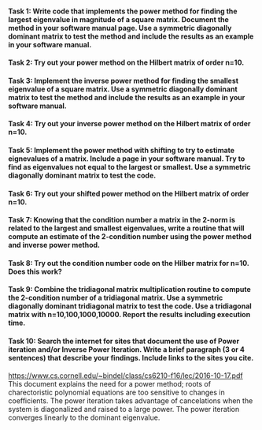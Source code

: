#### Task 1: Write code that implements the power method for finding the largest eigenvalue in magnitude of a square matrix. Document the method in your software manual page. Use a symmetric diagonally dominant matrix to test the method and include the results as an example in your software manual.

#### Task 2: Try out your power method on the Hilbert matrix of order n=10.

#### Task 3: Implement the inverse power method for finding the smallest eigenvalue of a square matrix. Use a symmetric diagonally dominant matrix to test the method and include the results as an example in your software manual.

#### Task 4: Try out your inverse power method on the Hilbert matrix of order n=10.

#### Task 5: Implement the power method with shifting to try to estimate eignevalues of a matrix. Include a page in your software manual. Try to find as eigenvalues not equal to the largest or smallest. Use a symmetric diagonally dominant matrix to test the code.

#### Task 6: Try out your shifted power method on the Hilbert matrix of order n=10.

#### Task 7: Knowing that the condition number a matrix in the 2-norm is related to the largest and smallest eigenvalues, write a routine that will compute an estimate of the 2-condition number using the power method and inverse power method.

#### Task 8: Try out the condition number code on the Hilber matrix for n=10. Does this work?

#### Task 9: Combine the tridiagonal matrix multiplication routine to compute the 2-condition number of a tridiagonal matrix. Use a symmetric diagonally dominant tridiagonal matrix to test the code. Use a tridiagonal matrix with n=10,100,1000,10000. Report the results including execution time.

#### Task 10: Search the internet for sites that document the use of Power iteration and/or Inverse Power Iteration. Write a brief paragraph (3 or 4 sentences) that describe your findings. Include links to the sites you cite.  
https://www.cs.cornell.edu/~bindel/class/cs6210-f16/lec/2016-10-17.pdf  
This document explains the need for a power method; roots of charectoristic polynomial equations are too sensitive to changes in coefficients. The power iteration takes advantage of cancelations when the system is diagonalized and raised to a large power. The power iteration converges linearly to the dominant eigenvalue.
